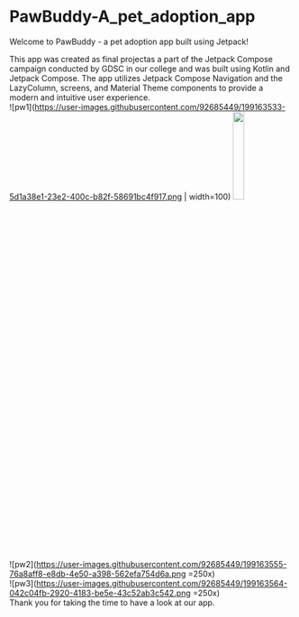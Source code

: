 # PawBuddy-A_pet_adoption_app
Welcome to PawBuddy - a pet adoption app built using Jetpack!

This app was created as final projectas a part of the Jetpack Compose campaign conducted by GDSC in our college and was built using Kotlin and Jetpack Compose. The app utilizes Jetpack Compose Navigation and the LazyColumn, screens, and Material Theme components to provide a modern and intuitive user experience.
<br>
![pw1](https://user-images.githubusercontent.com/92685449/199163533-5d1a38e1-23e2-400c-b82f-58691bc4f917.png | width=100)
<img src="https://user-images.githubusercontent.com/92685449/199163533-5d1a38e1-23e2-400c-b82f-58691bc4f917.png" width=20% height=20%>


![pw2](https://user-images.githubusercontent.com/92685449/199163555-76a8aff8-e8db-4e50-a398-562efa754d6a.png =250x)
<br>
![pw3](https://user-images.githubusercontent.com/92685449/199163564-042c04fb-2920-4183-be5e-43c52ab3c542.png =250x)
<br>
Thank you for taking the time to have a look at our app. 
